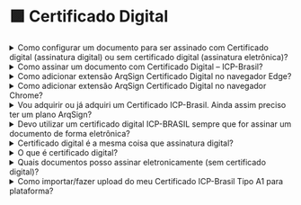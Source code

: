 # 🟪 Certificado Digital

<details>

<summary>Como configurar um documento para ser assinado com Certificado digital (assinatura digital) ou sem certificado digital (assinatura eletrônica)?</summary>

Na Plataforma Arqsign, ao configurar um fluxo de assinaturas você pode determinar qual tipo de assinatura deverá ser executada por destinatário escolhendo entre:

**a) Assinatura eletrônica** (A ArqSign produz assinaturas eletrônicas avançadas com validade jurídica de acordo com MP 2.200-2 de 24/08/2001 e Lei 14.063 de 23/11/2020);

**b) Certificado digital – ICP-Brasil** (A ArqSign produz assinaturas digitais qualificadas de acordo com MP 2.200-2 de 24/08/2001 e Lei 14.063 de 23/11/2020);

**c) Certificado digital – Outros** (A ArqSign produz assinaturas eletrônicas e digitais através de outros certificados).

Para determinar o tipo de assinatura siga o seguinte passo a passo:

1. Após fazer o upload do documento e configurações necessárias para o documento, siga para a configuração dos destinatários;
2. Ao configurar um destinatário, no campo “Tipo de assinatura” escolha uma das opções conforme descrição acima;
3. Pronto! Agora é só configurar os demais destinatários e a posição de assinatura no documento e enviar.

Para saber como assinar um documento com Certificado Digital – ICP-Brasil [clique aqui.](https://arquivar.com.br/faq-assuntos/como-assinar-um-documento-com-certificado-digital-icp-brasil/)

</details>

<details>

<summary>Como assinar um documento com Certificado Digital – ICP-Brasil?</summary>

Na Plataforma ArqSign, o remetente de documentos pode determinar o tipo de assinatura que o destinatário deverá executar escolhendo entre uma das opções abaixo:

**a) Assinatura eletrônica** (A ArqSign produz assinaturas eletrônicas avançadas com validade jurídica de acordo com MP 2.200-2 de 24/08/2001 e Lei 14.063 de 23/11/2020);

**b) Certificado digital – ICP-Brasil** (A ArqSign produz assinaturas digitais qualificadas de acordo com MP 2.200-2 de 24/08/2001 e Lei 14.063 de 23/11/2020);

**c) Certificado digital – Outros** (A ArqSign produz assinaturas eletrônicas e digitais através de outros certificados).

Se você recebeu um documento para assinar via Plataforma ArqSign e precisa assinar com Certificado Digital pela primeira vez, siga os seguintes passos:

* Abra o documento, leia e se aceitar, clique sobre o local destinado para assinatura;
* Execute a assinatura no formato de sua preferência;
* Preencha os dados solicitados;
* Dê o ok no “Termo de aceite” para assinatura eletrônica;
* Clique em “Assinar e concluir”;
* Ao clicar em “Assinar e concluir”, aparecerá um pop-up informando que a assinatura solicitada deverá ser executada com certificado digital;
* Selecione qual certificado será utilizado para assinar o documento através das opções: 1) Certificados que foram inseridos na ArqSign e estão salvos na nuvem e 2) Certificados salvos no computador de quem está assinando o documento.

<img src="../.gitbook/assets/perguntas01.png" alt="" data-size="original">



* Para assinatura com Certificado inserido na Plataforma, clique na opção indicada;
* Para assinatura com Certificado digital instalado em sua máquina você deverá seguir os passos indicados no pop-up para:
  1. Adicionar a extensão ArqSign para seu navegador;
  2. Instalar o módulo desktop;

O passo a passo para adicionar a extensão ao seu navegador e o módulo desktop podem ser acessados abaixo:

* [Como adicionar extensão ArqSign no navegador Chrome](https://arquivar.com.br/faq-assuntos/como-adicionar-extensao-arqsign-certificado-digital-no-navegador-chrome/).
* [Como adicionar extensão ArqSign no navegador Edge](https://arquivar.com.br/faq-assuntos/como-adicionar-extensao-arqsign-certificado-digital-no-navegador-edge/).
* [Como adicionar extensão ArqSign no navegador FireFox](https://arquivar.com.br/faq-assuntos/como-adicionar-extensao-arqsign-no-navegador-firefox/).
* [Como instalar módulo desktop.](https://arquivar.com.br/faq-assuntos/como-instalar-modulo-desktop/)

</details>

<details>

<summary>Como adicionar extensão ArqSign Certificado Digital no navegador Edge?</summary>

1\) Quando um signatário de um documento que exige um certificado digital, seja ICP-Brasil ou outro qualquer, clicar no botão Assinar e Concluir, será aberto um pop-up para seleção de qual certificado será utilizado para assinar o documento.

2\) Neste pop-up, existem duas seções: uma referente aos certificados que foram inseridos na ArqSign e estão salvos na nuvem e outra referente aos certificados salvos no computador de quem está assinando o documento. Nesta segunda seção, caso o módulo desktop e o plugin da ArqSign para o navegador não estejam instalados ainda, terá um link disponível para instalação.

3\) No Microsoft Edge, ao clicar no link disponível, pode acontecer o bloqueio de pop-up.

4\) Caso isto aconteça, deve-se clicar no ícone de bloqueio de pop-ups, ao lado do URL da página.

5\) Ao clicar no ícone, deve-se permitir pop-ups para a página da ArqSign.

6\) Após o desbloqueio dos pop-ups, deve-se clicar no link disponível novamente. Ao clicar no link, duas ações serão executadas ao mesmo tempo, a primeira é o download do instalador do Módulo Desktop. Deve-se aguardar o download ser concluído e seguir os passos do Tutorial Instalação Módulo Desktop. A segunda é a abertura de uma aba da Microsoft Store com o plugin da ArqSign.

7\) Ao clicar no botão Obter, será aberta uma notificação para a confirmação da adição da extensão no navegador.

8\) Ao clicar em Adicionar extensão, aparecerá uma notificação informando que a extensão foi adicionada ao navegador. Após isto, a aba do Microsoft Store pode ser fechada.

9\) Após a adição do plugin no navegador, caso o Módulo Desktop ainda não tenha sido instalado, a aplicação ainda indicará um link para download dele.

10\) Com as duas instalações concluídas, a modal será atualizada, listando os certificados salvos no computador do usuário.

11\) No Windows, ao clicar no botão Concluir, pode ser solicitada a permissão para que o plugin acesse os certificados, neste ponto, deve-se clicar em Permitir para liberar a utilização dos certificados digitais.

</details>

<details>

<summary>Como adicionar extensão ArqSign Certificado Digital no navegador Chrome?</summary>

Caso você vá assinar um documento com um Certificado ICP-Brasil A3 por exemplo que está instalado em sua máquina, ao clicar em “Assinar e concluir” será apresentado um pop-up com instruções para adição da extensão ArqSign no Chrome e para instalação do módulo desktop. Siga os passos abaixo para efetuar essas configurações:

1. Clique no link indicado para abrir a loja no navegador;
2. A extensão ArqSign Certificado Digital será exibida;
3. Clique em “Usar no Chrome”;
4. Ao clicar no botão Usar no Chrome, será aberta uma notificação para a confirmação da adição da extensão no navegador. Clique em adicionar extensão;
5. Ao clicar em Adicionar extensão, aparecerá uma notificação informando que a extensão foi adicionada ao navegador. Após isto, a aba do Chrome Web Store pode ser fechada.
6. Após a adição do plugin no navegador, caso o Módulo Desktop ainda não tenha sido instalado, a aplicação ainda indicará um link para download dele;
7. No caso de o Módulo Desktop não ter sido instalado ainda, um pop-up aparecerá com uma opção para instalação ou atualização do Módulo Desktop em seu computador.
8. Clique no link indicado para fazer o download;
9. Localize o arquivo instalador do módulo baixado e execute-o para instalação;
10. Ao executar a instalação do Módulo Desktop, o Microsoft defender SmartScreen, a princípio, impede a instalação do módulo, pelo fato do módulo não ser um aplicativo presente na Microsoft Store. Para dar sequência na instalação deve-se clicar em Mais informações;
11. Após clicar em Mais informações, deve-se clicar no botão Executar assim mesmo;
12. Clique em Instalar;
13. Após finalizar a instalação, clique em concluir
14. O pop-up será atualizado e solicitará que você escolha o certificado digital que deseja utilizar;
15. Escolha o certificado e siga com a assinatura;
16. No Windows, ao clicar no botão Concluir, pode ser solicitada a permissão para que o plugin acesse os certificados. Clique em “Permitir “para liberar a utilização dos certificados digitais.

</details>

<details>

<summary>Vou adquirir ou já adquiri um Certificado ICP-Brasil. Ainda assim preciso ter um plano ArqSign?</summary>

O ideal é que além do Certificado ICP-Brasil que é como se fosse a sua identidade virtual você também tenha uma plataforma de assinatura eletrônica como a ArqSign.&#x20;

Desta forma, você pode assinar documentos utilizando o seu certificado ICP-Brasil e solicitar aos demais signatários que assinem com ICP-Brasil ou sem ICP-Brasil.&#x20;

Você ainda conta com as seguintes funcionalidades ArqSign:&#x20;

* Controle do vencimento, renovação e reajuste documentos;&#x20;
* Diretórios e definição de acesso para gestão de documentos;&#x20;
* Usuários ilimitados;&#x20;
* Armazenagem de Termo de aceite para assinatura eletrônica;&#x20;
* Controle do fluxo de assinatura;&#x20;
* Integração com outros softwares;&#x20;
* Envio por WhatsApp e SMS.

</details>

<details>

<summary>Devo utilizar um certificado digital ICP-BRASIL sempre que for assinar um documento de forma eletrônica?</summary>

Não. Para assinar documentos entre entes privados como por exemplo documentos entre empresas e pessoas físicas, empresas e empresas, clínicas e pacientes, pode-se utilizar a assinatura eletrônica que é a assinatura virtual sem o certificado digital ICP-BRASIL.

</details>

<details>

<summary>Certificado digital é a mesma coisa que assinatura digital?</summary>

Não, são coisas distintas, apesar de estarem interligadas.&#x20;

Enquanto o certificado digital é o equivalente ao documento de identidade CPF ou CNPJ, a assinatura digital, é o equivalente à sua assinatura física com reconhecimento em cartório.&#x20;

Por estar diretamente ligada ao certificado digital, a assinatura digital possui autenticidade, integridade, confiabilidade e não repúdio.&#x20;

A assinatura digital pode perder validade se for feita qualquer alteração no documento digital.&#x20;

</details>

<details>

<summary>O que é certificado digital?</summary>

O certificado digital é uma identidade virtual, como um documento de CPF ou CNPJ, usada para comprovar a sua identidade eletronicamente. Ele permite que uma assinatura realizada por meio eletrônico, seja identificada inequivocamente como sua. O documento é protegido por um sistema de duas chaves criptográficas, uma privada e outra pública, que são únicas para cada certificado. Uma decifra a outra e isso permite a identificação.&#x20;

Para adquirir um certificado digital é preciso buscar por uma Agência ou Autoridade certificadora. Os custos para a emissão do documento serão informados pela própria instituição. A ArqSign não é uma Agência ou Autoridade certificadora e sim uma Plataforma de assinar documentos com ou sem o certificado digital.&#x20;

</details>

<details>

<summary>Quais documentos posso assinar eletronicamente (sem certificado digital)?</summary>

Juridicamente, entre entes privados, qualquer documento pode ser assinado eletronicamente desde que as partes concordem. Abaixo listamos alguns exemplos de documentos:

* Propostas,&#x20;
* Orçamentos,
* Contratos,
* Aditivos,
* Distratos,
* Laudos,&#x20;
* Transações imobiliárias,&#x20;
* Acordos de serviços,&#x20;
* Atas,&#x20;
* Termos de adesão,&#x20;
* Projetos,&#x20;
* Petições,&#x20;
* E vários outros.&#x20;

</details>

<details>

<summary>Como importar/fazer upload do meu Certificado ICP-Brasil Tipo A1 para plataforma?</summary>

Acesse a sua conta na Plataforma ArqSign

1. Clique no Menu Perfil que fica no canto superior direito da Plataforma.
2. Clique na aba Certificado digital
3. Clique no botão +
4. Escolha o arquivo do Certificado ICP-Brasil tipo A1
5. Insira um nome para o Certificado
6. Insira a senha do Certificado

Quando você for assinar um documento com um Certificado ICP-Brasil, basta escolher esse certificado e colocar a senha do mesmo.

</details>
